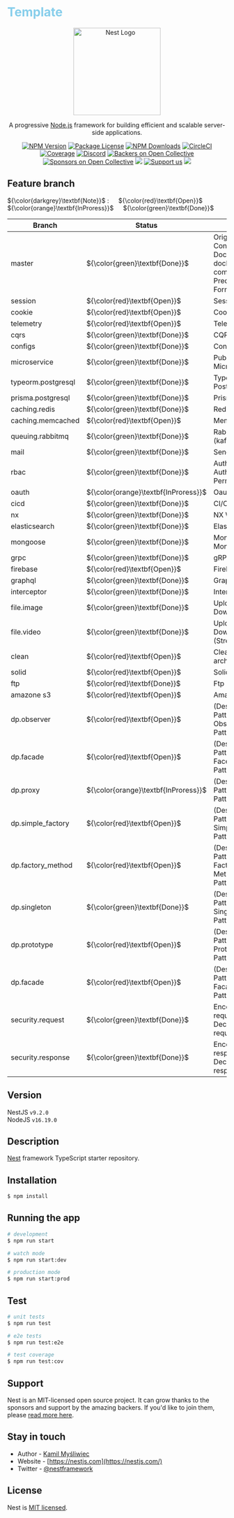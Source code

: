 <h1 style="color:skyblue;">Template</h1>

<p align="center">
  <a href="http://nestjs.com/" target="blank">
  <img src="https://nestjs.com/img/logo-small.svg" width="200" alt="Nest Logo" />
  </a>
</p>

[circleci-image]: https://img.shields.io/circleci/build/github/nestjs/nest/master?token=abc123def456
[circleci-url]: https://circleci.com/gh/nestjs/nest

  <p align="center">A progressive <a href="http://nodejs.org" target="_blank">Node.js</a> framework for building efficient and scalable server-side applications.</p>
    <p align="center">
<a href="https://www.npmjs.com/~nestjscore" target="_blank"><img src="https://img.shields.io/npm/v/@nestjs/core.svg" alt="NPM Version" /></a>
<a href="https://www.npmjs.com/~nestjscore" target="_blank"><img src="https://img.shields.io/npm/l/@nestjs/core.svg" alt="Package License" /></a>
<a href="https://www.npmjs.com/~nestjscore" target="_blank"><img src="https://img.shields.io/npm/dm/@nestjs/common.svg" alt="NPM Downloads" /></a>
<a href="https://circleci.com/gh/nestjs/nest" target="_blank"><img src="https://img.shields.io/circleci/build/github/nestjs/nest/master" alt="CircleCI" /></a>
<a href="https://coveralls.io/github/nestjs/nest?branch=master" target="_blank"><img src="https://coveralls.io/repos/github/nestjs/nest/badge.svg?branch=master#9" alt="Coverage" /></a>
<a href="https://discord.gg/G7Qnnhy" target="_blank"><img src="https://img.shields.io/badge/discord-online-brightgreen.svg" alt="Discord"/></a>
<a href="https://opencollective.com/nest#backer" target="_blank"><img src="https://opencollective.com/nest/backers/badge.svg" alt="Backers on Open Collective" /></a>
<a href="https://opencollective.com/nest#sponsor" target="_blank"><img src="https://opencollective.com/nest/sponsors/badge.svg" alt="Sponsors on Open Collective" /></a>
  <a href="https://paypal.me/kamilmysliwiec" target="_blank"><img src="https://img.shields.io/badge/Donate-PayPal-ff3f59.svg"/></a>
    <a href="https://opencollective.com/nest#sponsor"  target="_blank"><img src="https://img.shields.io/badge/Support%20us-Open%20Collective-41B883.svg" alt="Support us"></a>
  <a href="https://twitter.com/nestframework" target="_blank"><img src="https://img.shields.io/twitter/follow/nestframework.svg?style=social&label=Follow"></a>
</p>
  <!--[![Backers on Open Collective](https://opencollective.com/nest/backers/badge.svg)](https://opencollective.com/nest#backer)
  [![Sponsors on Open Collective](https://opencollective.com/nest/sponsors/badge.svg)](https://opencollective.com/nest#sponsor)-->

## Feature branch

${\color{darkgrey}\textbf{Note}}$ &#58; &emsp;
${\color{red}\textbf{Open}}$ &emsp;
${\color{orange}\textbf{InProress}}$ &emsp;
${\color{green}\textbf{Done}}$ &emsp;

| Branch             | Status                               | Detail                                                                |
|--------------------| ------------------------------------ |-----------------------------------------------------------------------|
| master             | ${\color{green}\textbf{Done}}$       | Origin, Logger, Config, Dockerfile, docker-compose, Precommit, Format |
| session            | ${\color{red}\textbf{Open}}$         | Session                                                               |
| cookie             | ${\color{red}\textbf{Open}}$         | Cookie                                                                |
| telemetry          | ${\color{red}\textbf{Open}}$         | Telemetry                                                             |
| cqrs               | ${\color{green}\textbf{Done}}$       | CQRS                                                                  |
| configs            | ${\color{green}\textbf{Done}}$       | Configs                                                               |
| microservice       | ${\color{green}\textbf{Done}}$       | PubSub, NATs, Microservice                                            |
| typeorm.postgresql | ${\color{green}\textbf{Done}}$       | TypeORM, PostgreSQL                                                   |
| prisma.postgresql  | ${\color{green}\textbf{Done}}$       | Prisma                                                                |
| caching.redis      | ${\color{green}\textbf{Done}}$       | Redis                                                                 |
| caching.memcached  | ${\color{red}\textbf{Open}}$         | Memcached                                                             |
| queuing.rabbitmq   | ${\color{green}\textbf{Done}}$       | RabbitMQ, (kafka)                                                     |
| mail               | ${\color{green}\textbf{Done}}$       | Send mail                                                             |
| rbac               | ${\color{green}\textbf{Done}}$       | Authentication, Authorization, Permission                             |
| oauth              | ${\color{orange}\textbf{InProress}}$ | Oauth2                                                                |
| cicd               | ${\color{green}\textbf{Done}}$       | CI/CD                                                                 |
| nx                 | ${\color{green}\textbf{Done}}$       | NX Workspace                                                          |
| elasticsearch      | ${\color{green}\textbf{Done}}$       | Elasticsearch                                                         |
| mongoose           | ${\color{green}\textbf{Done}}$       | Mongoose, MongoDB                                                     |
| grpc               | ${\color{green}\textbf{Done}}$       | gRPC                                                                  |
| firebase           | ${\color{red}\textbf{Open}}$         | Firebase                                                              |
| graphql            | ${\color{green}\textbf{Done}}$       | GraphQL                                                               |
| interceptor        | ${\color{green}\textbf{Done}}$       | Interceptor                                                           |
| file.image         | ${\color{green}\textbf{Done}}$       | Upload, Download                                                      |
| file.video         | ${\color{green}\textbf{Done}}$       | Upload, Download, (Streaming)                                         |
| clean              | ${\color{red}\textbf{Open}}$         | Clean architecture                                                    |
| solid              | ${\color{red}\textbf{Open}}$         | Solid                                                                 |
| ftp                | ${\color{red}\textbf{Done}}$         | Ftp                                                                   |
| amazone s3         | ${\color{red}\textbf{Open}}$         | Amazone S3                                                            |
| dp.observer        | ${\color{red}\textbf{Open}}$         | (Design-Pattern) Observer Pattern                                     |
| dp.facade          | ${\color{red}\textbf{Open}}$         | (Design-Pattern) Facede Pattern                                       |
| dp.proxy           | ${\color{orange}\textbf{InProress}}$ | (Design-Pattern) Proxy Pattern                                        |
| dp.simple_factory  | ${\color{red}\textbf{Open}}$         | (Design-Pattern) Simple Factory Pattern                               |
| dp.factory_method  | ${\color{red}\textbf{Open}}$         | (Design-Pattern) Factory Method Pattern                               |
| dp.singleton       | ${\color{green}\textbf{Done}}$       | (Design-Pattern) Singleton Pattern                                    |
| dp.prototype       | ${\color{red}\textbf{Open}}$         | (Design-Pattern) Prototype Pattern                                    |
| dp.facade          | ${\color{red}\textbf{Open}}$         | (Design-Pattern) Facade Pattern                                       |
| security.request   | ${\color{green}\textbf{Done}}$       | Encode request, Decode request                                        |
| security.response  | ${\color{green}\textbf{Done}}$       | Encode response, Decode response                                      |

## Version

NestJS `v9.2.0`<br/>
NodeJS `v16.19.0`<br/>

## Description

[Nest](https://github.com/nestjs/nest) framework TypeScript starter repository.

## Installation

```bash
$ npm install
```

## Running the app

```bash
# development
$ npm run start

# watch mode
$ npm run start:dev

# production mode
$ npm run start:prod
```

## Test

```bash
# unit tests
$ npm run test

# e2e tests
$ npm run test:e2e

# test coverage
$ npm run test:cov
```

## Support

Nest is an MIT-licensed open source project. It can grow thanks to the sponsors and support by the amazing backers. If you'd like to join them, please [read more here](https://docs.nestjs.com/support).

## Stay in touch

- Author - [Kamil Myśliwiec](https://kamilmysliwiec.com)
- Website - [https://nestjs.com](https://nestjs.com/)
- Twitter - [@nestframework](https://twitter.com/nestframework)

## License

Nest is [MIT licensed](LICENSE).

